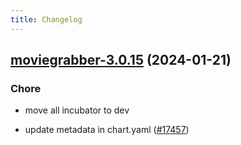 ```yaml
---
title: Changelog
---
```




## [moviegrabber-3.0.15](https://github.com/truecharts/charts/compare/moviegrabber-3.0.14...moviegrabber-3.0.15) (2024-01-21)

### Chore



- move all incubator to dev

- update metadata in chart.yaml ([#17457](https://github.com/truecharts/charts/issues/17457))